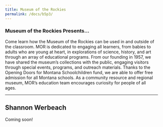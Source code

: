 ```yaml
---
title: Museum of the Rockies
permalink: /docs/b5p3/
---
```


### Museum of the Rockies Presents...

Come learn how the Museum of the Rockies can be used in and outside of the classroom. MOR is dedicated to engaging all learners, from babies to adults who are young at heart, in explorations of science, history, and art through an array of educational programs. From our founding in 1957, we have shared the museum’s collections with the public, engaging visitors through special events, programs, and outreach materials. Thanks to the Opening Doors for Montana Schoolchildren fund, we are able to offer free admission for all Montana schools. As a community resource and regional museum, MOR’s education team encourages curiosity for people of all ages.

***

## Shannon Werbeach

Coming soon!